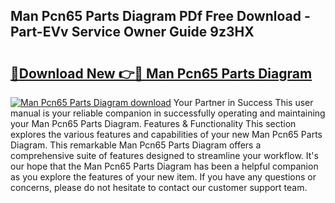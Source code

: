 ## Man Pcn65 Parts Diagram PDf Free Download - Part-EVv Service Owner Guide 9z3HX

# <h2><a href="http://dfm16qk.blite.top/?on=Man+Pcn65+Parts+Diagram">🔗Download New 👉🔴 Man Pcn65 Parts Diagram</a></h2>

[![Man Pcn65 Parts Diagram download](https://i.imgur.com/lujVjoI.png)](http://dfm16qk.blite.top/?on=Man+Pcn65+Parts+Diagram)
Your Partner in Success This user manual is your reliable companion in successfully operating and maintaining your Man Pcn65 Parts Diagram. Features & Functionality This section explores the various features and capabilities of your new Man Pcn65 Parts Diagram. This remarkable Man Pcn65 Parts Diagram offers a comprehensive suite of features designed to streamline your workflow. It's our hope that the Man Pcn65 Parts Diagram has been a helpful companion as you explore the features of your new item. If you have any questions or concerns, please do not hesitate to contact our customer support team.
